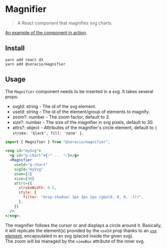 # Magnifier

> A React component that magnifies svg charts.

[An example of the component in action](https://seracio.github.io/magnifier/).

## Install

```
yarn add react d3
yarn add @seracio/magnifier
```

## Usage

The `Magnifier` component needs to be inserted in a svg.
It takes several props:

- svgId: string - The id of the svg element.
- useId: string - The id of the element/group of elements to magnify.
- zoom?: number - The zoom factor, default to 3.
- size?: number - The size of the magnifier in svg pixels, default to 30.
- attrs?: object - Attributes of the magnifier's circle element, default to `{ stroke: 'black', fill: 'none' }`.

```jsx
import { Magnifier } from "@seracio/magnifier";

<svg id="mySvg">
  <g id="g-chart">{/* ... */}</g>
  <Magnifier
    useId="g-chart"
    svgId="mySvg"
    zoom={3}
    size={30}
    attrs={{
      strokeWidth: 0.5,
      style: {
        filter: "drop-shadow( 3px 3px 2px rgba(0, 0, 0, .7))",
      },
    }}
  />
</svg>;
```

The magnifier follows the cursor or and displays a circle around it. Basically, it will replicate the element(s) provided by the `useId` prop thanks to an [`use` element](https://developer.mozilla.org/fr/docs/Web/SVG/Element/use), encapsulated in an svg (placed inside the given svg).  
The zoom will be managed by the `viewBox` attribute of the inner svg.
